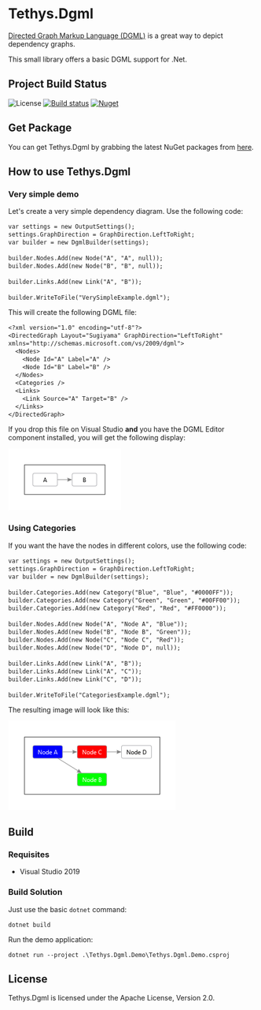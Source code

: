 # Tethys.Dgml

[Directed Graph Markup Language (DGML)](https://github.com/MicrosoftDocs/visualstudio-docs/blob/main/docs/modeling/directed-graph-markup-language-dgml-reference.md)
is a great way to depict dependency graphs.

This small library offers a basic DGML support for .Net.


## Project Build Status
![License](https://img.shields.io/badge/license-Apache--2.0-blue.svg)
[![Build status](https://ci.appveyor.com/api/projects/status/yqtxri7l6td84nxm?svg=true)](https://ci.appveyor.com/project/tngraf/tethys-dgml)
[![Nuget](https://img.shields.io/badge/nuget-1.0.0-brightgreen.svg)](https://www.nuget.org/packages/Tethys.Dgml/1.0.0)

## Get Package

You can get Tethys.Dgml by grabbing the latest NuGet packages from [here](https://www.nuget.org/packages/Tethys.Xml/1.1.0).


## How to use Tethys.Dgml


### Very simple demo

Let's create a very simple dependency diagram.
Use the following code:
```
var settings = new OutputSettings();
settings.GraphDirection = GraphDirection.LeftToRight;
var builder = new DgmlBuilder(settings);

builder.Nodes.Add(new Node("A", "A", null));
builder.Nodes.Add(new Node("B", "B", null));

builder.Links.Add(new Link("A", "B"));

builder.WriteToFile("VerySimpleExample.dgml");
```

This will create the following DGML file:
```
<?xml version="1.0" encoding="utf-8"?>
<DirectedGraph Layout="Sugiyama" GraphDirection="LeftToRight" xmlns="http://schemas.microsoft.com/vs/2009/dgml">
  <Nodes>
    <Node Id="A" Label="A" />
    <Node Id="B" Label="B" />
  </Nodes>
  <Categories />
  <Links>
    <Link Source="A" Target="B" />
  </Links>
</DirectedGraph>
```

If you drop this file on Visual Studio **and** you have the DGML Editor component installed,
you will get the following display:

![VerySimpleExample.png](DemoFiles/VerySimpleExample.png)


### Using Categories

If you want the have the nodes in different colors, use the following code:
```
var settings = new OutputSettings();
settings.GraphDirection = GraphDirection.LeftToRight;
var builder = new DgmlBuilder(settings);

builder.Categories.Add(new Category("Blue", "Blue", "#0000FF"));
builder.Categories.Add(new Category("Green", "Green", "#00FF00"));
builder.Categories.Add(new Category("Red", "Red", "#FF0000"));

builder.Nodes.Add(new Node("A", "Node A", "Blue"));
builder.Nodes.Add(new Node("B", "Node B", "Green"));
builder.Nodes.Add(new Node("C", "Node C", "Red"));
builder.Nodes.Add(new Node("D", "Node D", null));

builder.Links.Add(new Link("A", "B"));
builder.Links.Add(new Link("A", "C"));
builder.Links.Add(new Link("C", "D"));

builder.WriteToFile("CategoriesExample.dgml");
```

The resulting image will look like this:

![CategoriesExample.png](DemoFiles/CategoriesExample.png)


## Build

### Requisites

* Visual Studio 2019

### Build Solution

Just use the basic `dotnet` command:
```
dotnet build
```

Run the demo application:
```
dotnet run --project .\Tethys.Dgml.Demo\Tethys.Dgml.Demo.csproj
```

## License

Tethys.Dgml is licensed under the Apache License, Version 2.0.
